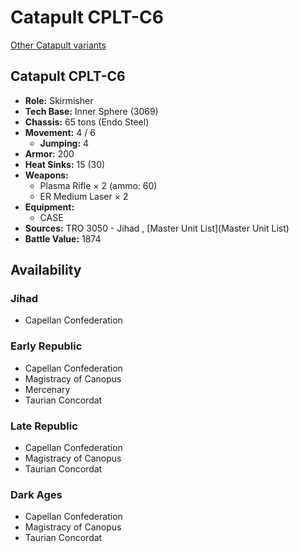 # Catapult CPLT-C6 

[Other Catapult variants](../catapult.md) 

## Catapult CPLT-C6 

- **Role:** Skirmisher 
- **Tech Base:** Inner Sphere (3069) 
- **Chassis:** 65 tons (Endo Steel) 
- **Movement:** 4 / 6 
  - **Jumping:** 4 
- **Armor:** 200 
- **Heat Sinks:** 15 (30) 
- **Weapons:** 
  - Plasma Rifle × 2 (ammo: 60) 
  - ER Medium Laser × 2 
- **Equipment:** 
  - CASE 
- **Sources:** TRO 3050 - Jihad , [Master Unit List](Master Unit List) 
- **Battle Value:** 1874 

## Availability 

### Jihad 

- Capellan Confederation 

### Early Republic 

- Capellan Confederation 
- Magistracy of Canopus 
- Mercenary 
- Taurian Concordat 

### Late Republic 

- Capellan Confederation 
- Magistracy of Canopus 
- Taurian Concordat 

### Dark Ages 

- Capellan Confederation 
- Magistracy of Canopus 
- Taurian Concordat 

